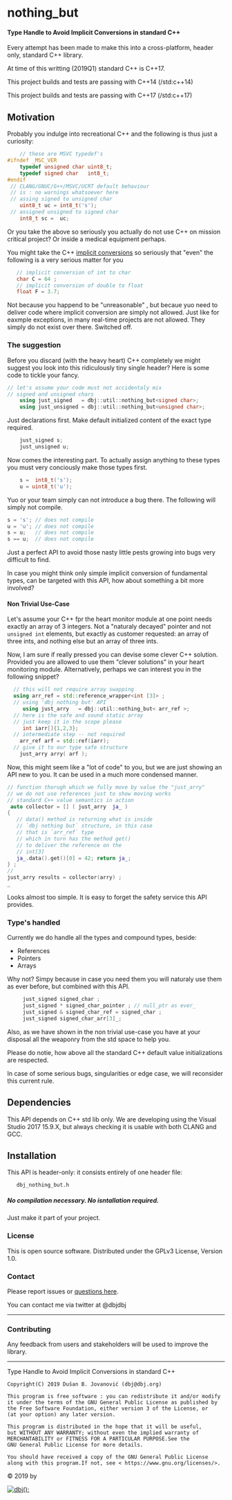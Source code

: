 # nothing_but

####	Type Handle to Avoid Implicit Conversions in standard C++

Every attempt has been made to make this into a cross-platform, 
header only, standard C++ library.

At time of this writting (2019Q1) standard C++ is C++17. 

This project builds and tests are passing with C++14 (/std:c++14)

This project builds and tests are passing with C++17 (/std:c++17)

## Motivation

Probably you indulge into recreational C++ and the following is 
thus just a curiosity:

```cpp
    // these are MSVC typedef's
#ifndef _MSC_VER
    typedef unsigned char uint8_t;
    typedef signed char   int8_t;
#endif
 // CLANG/GNUC/G++/MSVC/UCRT default behaviour 
 // is : no warnings whatsoever here
 // assing signed to unsigned char
    uint8_t uc = int8_t('s');
 // assigned unsigned to signed char
    int8_t sc =  uc;
```

Or you take the above so seriously you actually do not use C++ on mission critical project?
Or inside a medical equipment perhaps. 

You might take the C++ [implicit conversions](https://en.cppreference.com/w/cpp/language/implicit_conversion) so seriously that "even" the following is a very serious 
matter for you

```cpp
   // implicit conversion of int to char
   char C = 64 ;
   // implicit conversion of double to float
   float F = 3.7;
```
Not because you happend to be "unreasonable" , but becaue yuo need to deliver code where implicit conversion are simply not allowed. Just like for eaxmple exceptions, in many real-time projects are not allowed. They simply do not exist over there. Switched off.
### The suggestion

Before you discard (with the heavy heart) C++ completely we might suggest you look into this ridiculously tiny single header?
Here is some code to tickle your fancy.

```cpp
// let's assume your code must not accidentaly mix
// signed and unsigned chars
    using just_signed   = dbj::util::nothing_but<signed char>;
    using just_unsigned = dbj::util::nothing_but<unsigned char>;
```
Just declarations first. Make default initialized content of the exact type required.
```cpp
    just_signed s;
    just_unsigned u;
```

Now comes the interesting part. To actually assign anything to these types you must very conciously make those types first.
```cpp
    s =  int8_t('s');
    u = uint8_t('u');
```
Yuo or your team simply can not introduce a bug there. The following will simply not compile.
```cpp
s = 's'; // does not compile
u = 'u'; // does not compile
s = u;   // does not compile
s == u;  // does not compile
```
Just a perfect API to avoid those nasty little pests growing into bugs very difficult to find.

In case you might think only simple implicit conversion of fundamental types, can be targeted with this API, how about something 
a bit more involved?

#### Non Trivial Use-Case

Let's assume your C++ fpr the heart monitor module at one point needs exactly an array of 3 integers.
Not a "naturaly decayed" pointer and not `unsigned int` elements,
 but exactly as customer requested: an array of three ints, and nothing else 
but an array of  three ints.

Now, I am sure if really pressed you can devise
 some clever C++ solution.
 Provided you are allowed to use them "clever solutions" in your heart monitoring module.
Alternatively, perhaps we can interest you in the following snippet?

```cpp
  // this will not require array swapping
  using arr_ref = std::reference_wrapper<int [3]> ;
  // using 'dbj nothing but' API
     using just_arry   = dbj::util::nothing_but< arr_ref >;
  // here is the safe and sound static array 
  // just keep it in the scope please
     int iarr[]{1,2,3};
  // intermediate step -- not required
    arr_ref arf = std::ref(iarr);
  // give it to our type safe structure
    just_arry arry( arf );
```

Now, this might seem like a "lot of code" to you, but we are just showing an API new to you. 
It can be used in a much more condensed manner. 

```cpp
// function thorugh which we fully move by value the "just_arry"
// we do not use references just to show moving works 
// standard C++ value semantics in action
 auto collector = [] ( just_arry  ja_ ) 
{ 
   // data() method is returning what is inside 
   // `dbj nothing but` structure, in this case
   // that is `arr_ref` type
   // which in turn has the method get() 
   // to deliver the reference on the
   // int[3]
   ja_.data().get()[0] = 42; return ja_; 
} ;
//
just_arry results = collector(arry) ;
_
```

Looks almost too simple. It is easy to forget the safety service this API provides.

### Type's handled

Currently we do handle all the types and compound types, beside:

- References
- Pointers
- Arrays

Why not?  Simpy because in case you need them you will naturaly use them as ever before, but combined with this API.

```cpp
     just_signed signed_char ; 
     just_signed * signed_char_pointer ; // null_ptr as ever_
     just_signed & signed_char_ref = signed_char ;
     just_signed signed_char_arr[3]_;
```

Also, as we have shown in the non trivial use-case 
you have at your disposal all the weaponry from the std space to help you.

Please do notie, how above all the standard C++ default value initializations are respected.

In case of some serious bugs, singularities or edge case, we will reconsider this current rule.

## Dependencies

This API depends on C++ std lib only. 
We are developing using the Visual Studio 2017 15.9.X, but always checking it is usable with 
both CLANG and GCC.

## Installation

This API is header-only: it consists entirely of one header file:

       dbj_nothing_but.h

##### No compilation necessary. No isntallation required. 

Just make it part of your project.


### License

This is open source software. Distributed under the GPLv3 License, Version 1.0.

### Contact

Please report issues or [questions here](https://github.com/dbj-systems/dbj-laboratorium/issues).
 
You can contact me via twitter at @dbjdbj

---

### Contributing

Any feedback from users and stakeholders will be used to improve the library.

<hr/>
	Type Handle to Avoid Implicit Conversions in standard C++

	Copyright(C) 2019 Dušan B. Jovanović (dbj@dbj.org)

	This program is free software : you can redistribute it and/or modify
	it under the terms of the GNU General Public License as published by
	the Free Software Foundation, either version 3 of the License, or
	(at your option) any later version.

	This program is distributed in the hope that it will be useful,
	but WITHOUT ANY WARRANTY; without even the implied warranty of
	MERCHANTABILITY or FITNESS FOR A PARTICULAR PURPOSE.See the
	GNU General Public License for more details.

	You should have received a copy of the GNU General Public License
	along with this program.If not, see < https://www.gnu.org/licenses/>.
</hr>

 &copy; 2019 by

[![dbj();](http://dbj.org/wp-content/uploads/2015/12/cropped-dbj-icon-e1486129719897.jpg)](http://www.dbj.org "dbj")  
